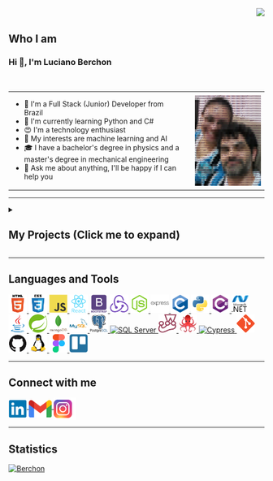 <p align="right">
    <a href="#">
    <img src="https://visitor-badge.glitch.me/badge?page_id=Berchon.Berchon" />
   </a>
</p>

## Who I am

### Hi 🖖, I'm Luciano Berchon
</br>

<table width="100%">
    <tr>
        <td valign="top" width="70%">
            <p align="left">

- 💼 I'm a Full Stack (Junior) Developer from Brazil
- 🌱 I'm currently learning Python and C#
- 😍 I'm a technology enthusiast
- 🤔 My interests are machine learning and AI
- 🎓 I have a bachelor's degree in physics and a master's degree in mechanical engineering
- 💬 Ask me about anything, I'll be happy if I can help you
            </p>
        </td>
        <td>
            <img align="right" alt="👩‍❤️‍👨  ❤️" width="95%" src="./images/image1-ascii.png" />
        </td>
    </tr>
</table>

***

<details>
  <summary>
  
  ## My Projects (Click me to expand)
  </summary>

<!-- FUNDAMENTOS -->
[<img alt="Módulo de Fundamentos" width="100%" src="./images/fundamentos.svg">](#user-content-aaaa)
<details>
<summary>Click me to expand (Readme in development)</summary>

<table width="100%">
    <tr>
        <td width="50%">
            <a target="_blank" href="https://github.com/Berchon/trybe-exercises">
                <img align="center" alt="Meus projetos" width="98%" src="./images/card-fundamentos.svg" />
            </a>
        </td>
        <td width="50%">
            <a target="_blank" href="https://github.com/Berchon/trybe-exercises">
                <img align="center" alt="Meus projetos" width="98%" src="./images/card-fundamentos.svg" />
            </a>
        </td>
    </tr>
</table>
</details>
</br></br>

---

<!-- FRONTEND -->
[<img alt="Módulo de Front-end" width="100%" src="./images/frontend.svg">](#user-content-aaaa)
<details>
<summary>Click me to expand (Readme in development)</summary>

<table width="100%">
    <tr>
        <td width="50%">
            <a target="_blank" href="https://github.com/Berchon/trybe-exercises">
                <img align="center" alt="Meus projetos" width="98%" src="./images/card-frontend.svg" />
            </a>
        </td>
        <td width="50%">
            <a target="_blank" href="https://github.com/Berchon/trybe-exercises">
                <img align="center" alt="Meus projetos" width="98%" src="./images/card-frontend.svg" />
            </a>
        </td>
    </tr>
</table>
</details>
</br></br>

---

<!-- BACKEND -->
[<img alt="Módulo de Back-end" width="100%" src="./images/backend.svg">](#user-content-aaaa)
<details>
<summary>Click me to expand (Readme in development)</summary>

<table width="100%">
    <tr>
        <td width="50%">
            <a target="_blank" href="https://github.com/Berchon/trybe-exercises">
                <img align="center" alt="Meus projetos" width="98%" src="./images/card-backend.svg" />
            </a>
        </td>
        <td width="50%">
            <a target="_blank" href="https://github.com/Berchon/trybe-exercises">
                <img align="center" alt="Meus projetos" width="98%" src="./images/card-backend.svg" />
            </a>
        </td>
    </tr>
</table>
</details>
</br></br>

---

<!-- CIÊNCIA DA COMPUTAÇÃO -->
[<img alt="Módulo de Ciência da Computação" width="100%" src="./images/cc.svg">](#user-content-aaaa)
<details>
<summary>Click me to expand (Readme in development)</summary>

<table width="100%">
    <tr>
        <td width="50%">
            <a target="_blank" href="https://github.com/Berchon/trybe-exercises">
                <img align="center" alt="Meus projetos" width="98%" src="./images/card-cc.svg" />
            </a>
        </td>
        <td width="50%">
            <a target="_blank" href="https://github.com/Berchon/trybe-exercises">
                <img align="center" alt="Meus projetos" width="98%" src="./images/card-cc.svg" />
            </a>
        </td>
    </tr>
</table>
</details>
</br></br>

---

</details>

***
## Languages and Tools

<p align="left">
    <a href="https://www.w3.org/html/" target="_blank">
        <img src="https://raw.githubusercontent.com/devicons/devicon/master/icons/html5/html5-original-wordmark.svg" alt="HTML5" width="36" height="36"/>
    </a>
    <a href="https://www.w3schools.com/css/" target="_blank">
        <img src="https://raw.githubusercontent.com/devicons/devicon/master/icons/css3/css3-original-wordmark.svg" alt="CSS3" width="36" height="36"/>
    </a>
    <a href="https://developer.mozilla.org/en-US/docs/Web/JavaScript" target="_blank">
        <img src="https://raw.githubusercontent.com/devicons/devicon/master/icons/javascript/javascript-original.svg" alt="javascript" width="36" height="36"/>
    </a>
    <a href="https://reactjs.org/" target="_blank">
        <img src="https://raw.githubusercontent.com/devicons/devicon/master/icons/react/react-original-wordmark.svg" alt="React" width="36" height="36"/>
    </a>
    <a href="https://getbootstrap.com" target="_blank">
        <img src="https://raw.githubusercontent.com/devicons/devicon/master/icons/bootstrap/bootstrap-plain-wordmark.svg" alt="Bootstrap" width="36" height="36"/>
    </a>
    <a href="https://redux.js.org" target="_blank">
        <img src="https://raw.githubusercontent.com/devicons/devicon/master/icons/redux/redux-original.svg" alt="Redux" width="36" height="36"/>
    </a>
    <a href="https://nodejs.org" target="_blank">
        <img src="https://raw.githubusercontent.com/devicons/devicon/master/icons/nodejs/nodejs-original.svg" alt="NodeJS" width="36" height="36"/>
    </a>
    <a href="https://expressjs.com" target="_blank">
        <img src="https://raw.githubusercontent.com/devicons/devicon/master/icons/express/express-original-wordmark.svg" alt="Express" width="36" height="36"/>
    </a>
    <a href="https://en.wikipedia.org/wiki/C_(programming_language)" target="_blank">
        <img src="https://raw.githubusercontent.com/devicons/devicon/master/icons/c/c-original.svg" alt="C" width="36" height="36"/>
    </a>
    <a href="https://www.python.org/" target="_blank">
        <img src="https://raw.githubusercontent.com/devicons/devicon/master/icons/python/python-original.svg" alt="Python" width="36" height="36"/>
    </a>
    <a href="https://docs.microsoft.com/pt-br/dotnet/csharp/" target="_blank">
        <img src="https://raw.githubusercontent.com/devicons/devicon/master/icons/csharp/csharp-original.svg" alt="C#" width="36" height="36"/>
    </a>
    <a href="https://dotnet.microsoft.com/" target="_blank">
        <img src="https://raw.githubusercontent.com/devicons/devicon/master/icons/dot-net/dot-net-original-wordmark.svg" alt=".Net" width="36" height="36"/>
    </a>
    <a href="https://www.java.com/pt-BR/" target="_blank">
        <img src="https://raw.githubusercontent.com/devicons/devicon/master/icons/java/java-original.svg" alt="Java" width="36" height="36"/>
    </a>
    <a href="https://spring.io/" target="_blank">
        <img src="https://raw.githubusercontent.com/devicons/devicon/master/icons/spring/spring-original.svg" alt="Spring Boot" width="36" height="36"/>
    </a>
    <a href="https://www.mongodb.com/" target="_blank">
        <img src="https://raw.githubusercontent.com/devicons/devicon/master/icons/mongodb/mongodb-original-wordmark.svg" alt="MongoDB" width="36" height="36"/>
    </a>
    <a href="https://www.mysql.com/" target="_blank">
        <img src="https://raw.githubusercontent.com/devicons/devicon/master/icons/mysql/mysql-original-wordmark.svg" alt="MySQL" width="36" height="36"/>
    </a>
    <a href="https://www.postgresql.org/" target="_blank">
        <img src="https://raw.githubusercontent.com/devicons/devicon/master/icons/postgresql/postgresql-original-wordmark.svg" alt="PostgreSQL" width="36" height="36"/>
    </a>
    <a href="https://www.microsoft.com/en-us/sql-server" target="_blank">
        <img src="https://www.svgrepo.com/show/303229/microsoft-sql-server-logo.svg" alt="SQL Server" width="36" height="36"/>
    </a>
    <a href="https://jestjs.io" target="_blank">
        <img src="https://raw.githubusercontent.com/devicons/devicon/master/icons/jest/jest-plain.svg" alt="Jest" width="36" height="36"/>
    </a>
    <a href="https://testing-library.com/" target="_blank">
        <img src="https://raw.githubusercontent.com/testing-library/dom-testing-library/master/other/octopus.png" alt="Testing Library" width="36" height="36"/>
    </a>
    <a href="https://www.cypress.io" target="_blank">
        <img src="https://raw.githubusercontent.com/simple-icons/simple-icons/6e46ec1fc23b60c8fd0d2f2ff46db82e16dbd75f/icons/cypress.svg" alt="Cypress" width="36" height="36"/>
    </a>
    <a href="https://git-scm.com/" target="_blank">
        <img src="https://raw.githubusercontent.com/devicons/devicon/master/icons/git/git-original.svg" alt="Git" width="36" height="36"/>
    </a>
    <a href="https://github.com/" target="_blank">
        <img src="https://raw.githubusercontent.com/devicons/devicon/master/icons/github/github-original.svg" alt="GitHub" width="36" height="36"/>
    </a>
    <a href="https://www.linux.org/pages/download/" target="_blank">
        <img src="https://raw.githubusercontent.com/devicons/devicon/master/icons/linux/linux-original.svg" alt="Linux" width="36" height="36"/>
    </a>
    <a href="https://www.figma.com/" target="_blank">
        <img src="https://raw.githubusercontent.com/devicons/devicon/master/icons/figma/figma-original.svg" alt="Figma" width="36" height="36"/>
    </a>
    <a href="https://trello.com/pt-BR" target="_blank">
        <img src="https://raw.githubusercontent.com/devicons/devicon/master/icons/trello/trello-plain.svg" alt="Trello" width="36" height="36"/>
    </a>
</p>

***
## Connect with me

<a target="_blank" href="https://www.linkedin.com/in/luciano-berchon/">
  <img align="middle" alt="LinkedIn" height="36px" src="./images/icon-linkedin.svg" />
</a>

<a target="_blank" href="mailto:berchon@gmail.com">
  <img align="middle" alt="E-mail" height="34px" src="./images/icon-gmail.svg" />
</a>

<a target="_blank" href="https://www.instagram.com/luciano.berchon/">
  <img align="middle" alt="Instagram" height="44px" src="./images/icon-instagram.svg" />
</a>

***

## Statistics
<p align="left">
    <a href="https://github.com/Berchon">
        <img src="https://github-profile-trophy.vercel.app/?username=Berchon" alt="Berchon" />
    </a>
</p>